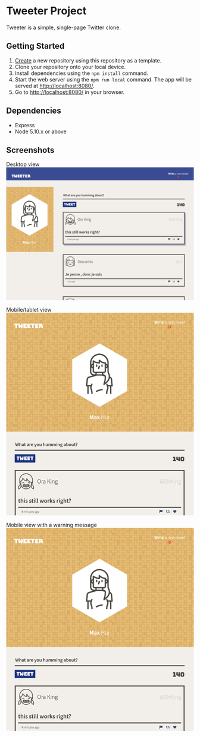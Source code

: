 # Tweeter Project

Tweeter is a simple, single-page Twitter clone. 

## Getting Started

1. [Create](https://docs.github.com/en/repositories/creating-and-managing-repositories/creating-a-repository-from-a-template) a new repository using this repository as a template.
2. Clone your repository onto your local device.
3. Install dependencies using the `npm install` command.
3. Start the web server using the `npm run local` command. The app will be served at <http://localhost:8080/>.
4. Go to <http://localhost:8080/> in your browser.

## Dependencies

- Express
- Node 5.10.x or above

## Screenshots

Desktop view
!["Screenshot of a desktop screen"](https://raw.githubusercontent.com/doublefriedtofu/tweeter/5909c21da7f249bbd53ef0b8cc345232953a3584/docs/Tweeter%20Desktop%20View.png)

Mobile/tablet view
!["Screenshot of a mobile/tablet screen"](https://raw.githubusercontent.com/doublefriedtofu/tweeter/5909c21da7f249bbd53ef0b8cc345232953a3584/docs/Tweeter%20Mobile%20View.png)

Mobile view with a warning message
!["Screenshot of a mobile screen with warning message"](https://raw.githubusercontent.com/doublefriedtofu/tweeter/5909c21da7f249bbd53ef0b8cc345232953a3584/docs/Tweeter%20Mobile%20View.png)

